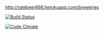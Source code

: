 http://ratebeer666.herokuapp.com/breweries

[![Build Status](https://travis-ci.org/KurisuFin/ratebeer.png?branch=master)](https://travis-ci.org/KurisuFin/ratebeer)

[![Code Climate](https://codeclimate.com/github/KurisuFin/ratebeer.png)](https://codeclimate.com/github/KurisuFin/ratebeer)
